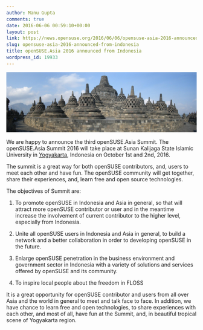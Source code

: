 ```yaml
---
author: Manu Gupta
comments: true
date: 2016-06-06 00:59:10+00:00
layout: post
link: https://news.opensuse.org/2016/06/06/opensuse-asia-2016-announced-from-indonesia/
slug: opensuse-asia-2016-announced-from-indonesia
title: openSUSE.Asia 2016 announced from Indonesia
wordpress_id: 19933
---
```




[![Yogyakarta](/wp-content/uploads/2016/06/3002932728_d9d38ee66a_o.jpg)](https://www.flickr.com/photos/zhaffsky/3002932728/in/photolist-qiyxR6-GNADqd-9Z34aJ-9YjLvp-9ZeKJ9-vtqyr-vtyXY-EE3XY-4ASx2w-nHupy4-f7iGgy-4ATgaQ-5zmPaC-5zmPhd-5zhxh2-nJxtFC-o1JQqi-nJy1Tj-nJyRN1-vGU8w-bA8BVE-9PUtp2-i75vSD-i75gY7-j8ZqQ4-ECpp5U-qKMsHB-akUy1m-eucQAv-ceEJTw)

We are happy to announce the third openSUSE.Asia Summit. The openSUSE.Asia Summit 2016 will take place at Sunan Kalijaga State Islamic University in [Yogyakarta](https://en.wikipedia.org/wiki/Yogyakarta), Indonesia on October 1st and 2nd, 2016.

The summit is a great way for both openSUSE contributors, and, users to meet each other and have fun. The openSUSE community will get together, share their experiences, and, learn free and open source technologies.

The objectives of Summit are:



 	
  1. To promote openSUSE in Indonesia and Asia in general, so that will attract more openSUSE contributor or user and in the meantime increase the involvement of current contributor to the higher level, especially from Indonesia.

 	
  2. Unite all openSUSE users in Indonesia and Asia in general, to build a network and a better collaboration in order to developing openSUSE in the future.

 	
  3. Enlarge openSUSE penetration in the business environment and government sector in Indonesia with a variety of solutions and services offered by openSUSE and its community.

 	
  4. To inspire local people about the freedom in FLOSS


It is a great opportunity for openSUSE contributor and users from all over Asia and the world in general to meet and talk face to face. In addition, we have chance to learn free and open technologies, to share experiences with each other, and most of all, have fun at the Summit, and, in beautiful tropical scene of Yogyakarta region.
